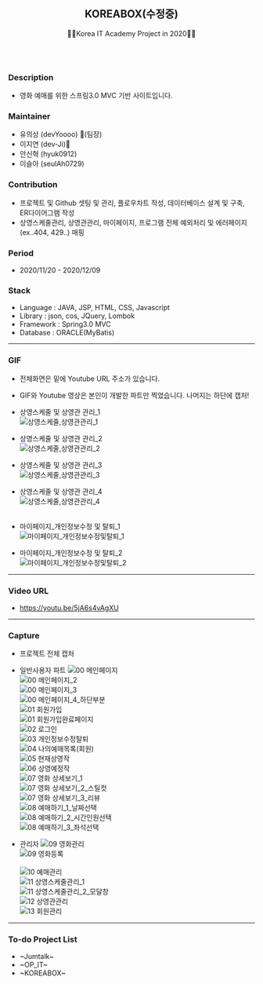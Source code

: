 <h2 align="center">KOREABOX(수정중)</h2>
<p align="center">
  🙍‍♂️Korea IT Academy Project in 2020🙍‍♀️
</p>
<br><br>


### Description
* 영화 예매를 위한 스프링3.0 MVC 기반 사이트입니다.

### Maintainer
* 유의상 (devYoooo) :crown:(팀장)
* 이지연 (dev-Ji)🎅
* 안신혁 (hyuk0912)
* 이슬아 (seulAh0729)

### Contribution
* 프로젝트 및 Github 셋팅 및 관리, 플로우차트 작성, 데이터베이스 설계 및 구축, ER다이어그램 작성
* 상영스케줄관리, 상영관관리, 마이페이지, 프로그램 전체 예외처리 및 에러페이지(ex..404, 429..) 매핑

### Period
* 2020/11/20 - 2020/12/09

### Stack
* Language : JAVA, JSP, HTML, CSS, Javascript
* Library : json, cos, JQuery, Lombok
* Framework : Spring3.0 MVC
* Database : ORACLE(MyBatis)

***

### GIF
* 전체화면은 밑에 Youtube URL 주소가 있습니다.
* GIF와 Youtube 영상은 본인이 개발한 파트만 찍었습니다. 나머지는 하단에 캡처!

* 상영스케줄 및 상영관 관리_1<br>
![상영스케줄,상영관관리_1](https://user-images.githubusercontent.com/58925978/102002606-6fa22d00-3d41-11eb-8555-594af4083d8c.gif)
* 상영스케줄 및 상영관 관리_2<br>
![상영스케줄,상영관관리_2](https://user-images.githubusercontent.com/58925978/102002610-7df04900-3d41-11eb-9aa1-dc8df899d6a2.gif)
* 상영스케줄 및 상영관 관리_3<br>
![상영스케줄,상영관관리_3](https://user-images.githubusercontent.com/58925978/102002611-82b4fd00-3d41-11eb-8735-2c38da30279d.gif)
* 상영스케줄 및 상영관 관리_4<br>
![상영스케줄,상영관관리_4](https://user-images.githubusercontent.com/58925978/102002615-89437480-3d41-11eb-975f-33f9abec39b1.gif)
<br><br>
* 마이페이지_개인정보수정 및 탈퇴_1<br>
![마이페이지_개인정보수정및탈퇴_1](https://user-images.githubusercontent.com/58925978/102002618-8ea0bf00-3d41-11eb-929a-9a7723e629f7.gif)
* 마이페이지_개인정보수정 및 탈퇴_2<br>
![마이페이지_개인정보수정및탈퇴_2](https://user-images.githubusercontent.com/58925978/102002620-93fe0980-3d41-11eb-9239-1af307cb81ae.gif)

***

### Video URL
* https://youtu.be/5jA6s4vAgXU

***

### Capture
* 프로젝트 전체 캡처

* 일반사용자 파트
![00 메인페이지](https://user-images.githubusercontent.com/58925978/102003396-476afc00-3d4a-11eb-8331-ea73828d9ca6.PNG)<br>
![00 메인페이지_2](https://user-images.githubusercontent.com/58925978/102003401-64073400-3d4a-11eb-9bce-cd24df0aa5b3.PNG)<br>
![00 메인페이지_3](https://user-images.githubusercontent.com/58925978/102003402-69647e80-3d4a-11eb-9eb2-0dec4fb3ff4c.PNG)<br>
![00 메인페이지_4_하단부분](https://user-images.githubusercontent.com/58925978/102003403-708b8c80-3d4a-11eb-87c7-bb2c88dcee2f.PNG)<br>
![01 회원가입](https://user-images.githubusercontent.com/58925978/102003405-75504080-3d4a-11eb-93cd-718790cbe606.PNG)<br>
![01 회원가입완료페이지](https://user-images.githubusercontent.com/58925978/102003408-7a14f480-3d4a-11eb-8ebb-05e44fa3c217.PNG)<br>
![02 로그인](https://user-images.githubusercontent.com/58925978/102003409-7da87b80-3d4a-11eb-8610-b1e032cda0f4.PNG)<br>
![03 개인정보수정탈퇴](https://user-images.githubusercontent.com/58925978/102003412-813c0280-3d4a-11eb-899a-0df57dc18470.PNG)<br>
![04 나의예매목록(회원)](https://user-images.githubusercontent.com/58925978/102003413-8436f300-3d4a-11eb-9d47-8111fa89320d.PNG)<br>
![05 현재상영작](https://user-images.githubusercontent.com/58925978/102003414-88631080-3d4a-11eb-8554-afe0d3e672ea.PNG)<br>
![06 상영예정작](https://user-images.githubusercontent.com/58925978/102003415-8d27c480-3d4a-11eb-9445-7fe15f47c5e6.PNG)<br>
![07 영화 상세보기_1](https://user-images.githubusercontent.com/58925978/102003416-94e76900-3d4a-11eb-923c-23b801177d27.PNG)<br>
![07 영화 상세보기_2_스틸컷](https://user-images.githubusercontent.com/58925978/102003417-99138680-3d4a-11eb-9a53-bfbc3a58f0c1.PNG)<br>
![07 영화 상세보기_3_리뷰](https://user-images.githubusercontent.com/58925978/102003418-9e70d100-3d4a-11eb-9452-fbed12fbf131.PNG)<br>
![08 예매하기_1_날짜선택](https://user-images.githubusercontent.com/58925978/102003425-a4ff4880-3d4a-11eb-9822-d3676f6ba88b.PNG)<br>
![08 예매하기_2_시간인원선택](https://user-images.githubusercontent.com/58925978/102003426-aaf52980-3d4a-11eb-88f3-90218d36a2fa.PNG)<br>
![08 예매하기_3_좌석선택](https://user-images.githubusercontent.com/58925978/102003427-b0527400-3d4a-11eb-81d6-d53e3d2e510f.PNG)<br>


* 관리자
![09 영화관리](https://user-images.githubusercontent.com/58925978/102003430-bc3e3600-3d4a-11eb-9be2-5095ecdfffad.PNG)<br>
![09 영화등록](https://user-images.githubusercontent.com/58925978/102003431-bd6f6300-3d4a-11eb-8aa4-0b6eaed3d113.PNG)<br><br>
![10 예매관리](https://user-images.githubusercontent.com/58925978/102003433-c4967100-3d4a-11eb-9aa9-c08092bf0660.PNG)<br>
![11 상영스케줄관리_1](https://user-images.githubusercontent.com/58925978/102003435-c5c79e00-3d4a-11eb-801b-4acda02d096d.PNG)<br>
![11 상영스케줄관리_2_모달창](https://user-images.githubusercontent.com/58925978/102003436-c5c79e00-3d4a-11eb-884a-25b43cac337f.PNG)<br>
![12 상영관관리](https://user-images.githubusercontent.com/58925978/102003437-c6603480-3d4a-11eb-94ab-6df46a15421d.PNG)<br>
![13 회원관리](https://user-images.githubusercontent.com/58925978/102003438-c6603480-3d4a-11eb-8787-efff7385d576.PNG)<br>


***

### To-do Project List
* ~Jumtalk~
* ~OP_IT~
* ~KOREABOX~

